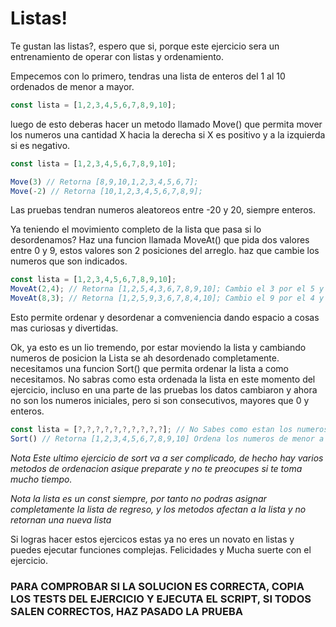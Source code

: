 # Listas!

Te gustan las listas?, espero que si, porque este ejercicio sera un entrenamiento de operar con listas y ordenamiento.

Empecemos con lo primero, tendras una lista de enteros del 1 al 10 ordenados de menor a mayor.

```js
const lista = [1,2,3,4,5,6,7,8,9,10];
```
luego de esto deberas hacer un metodo llamado Move() que permita mover los numeros una cantidad X hacia la derecha si X es positivo y a la izquierda si es negativo.

```js
const lista = [1,2,3,4,5,6,7,8,9,10];

Move(3) // Retorna [8,9,10,1,2,3,4,5,6,7];
Move(-2) // Retorna [10,1,2,3,4,5,6,7,8,9];
```
Las pruebas tendran numeros aleatoreos entre -20 y 20, siempre enteros.

Ya teniendo el movimiento completo de la lista que pasa si lo desordenamos?
Haz una funcion llamada MoveAt() que pida dos valores entre 0 y 9, estos valores son 2 posiciones del arreglo. haz que cambie los numeros que son indicados.

```js
const lista = [1,2,3,4,5,6,7,8,9,10];
MoveAt(2,4); // Retorna [1,2,5,4,3,6,7,8,9,10]; Cambio el 3 por el 5 y vicebersa.
MoveAt(8,3); // Retorna [1,2,5,9,3,6,7,8,4,10]; Cambio el 9 por el 4 y vicebersa.
```
Esto permite ordenar y desordenar a comveniencia dando espacio a cosas mas curiosas y divertidas.

Ok, ya esto es un lio tremendo, por estar moviendo la lista y cambiando numeros de posicion la Lista se ah desordenado completamente.
necesitamos una funcion Sort() que permita ordenar la lista a como necesitamos.
No sabras como esta ordenada la lista en este momento del ejercicio, incluso en una parte de las pruebas los datos cambiaron y ahora no son los numeros iniciales, pero si son consecutivos, mayores que 0 y enteros. 

```js
const lista = [?,?,?,?,?,?,?,?,?,?]; // No Sabes como estan los numeros en este momentos solo que son 10 numeros no repetidos y son consecutivos
Sort() // Retorna [1,2,3,4,5,6,7,8,9,10] Ordena los numeros de menor a mayor
```
*Nota Este ultimo ejercicio de sort va a ser complicado, de hecho hay varios metodos de ordenacion asique preparate y no te preocupes si te toma mucho tiempo.*

*Nota la lista es un const siempre, por tanto no podras asignar completamente la lista de regreso, y los metodos afectan a la lista y no retornan una nueva lista*

Si logras hacer estos ejercicos estas ya no eres un novato en listas y puedes ejecutar funciones complejas.
Felicidades y Mucha suerte con el ejercicio.

### **PARA COMPROBAR SI LA SOLUCION ES CORRECTA, COPIA LOS TESTS DEL EJERCICIO Y EJECUTA EL SCRIPT, SI TODOS SALEN CORRECTOS, HAZ PASADO LA PRUEBA**